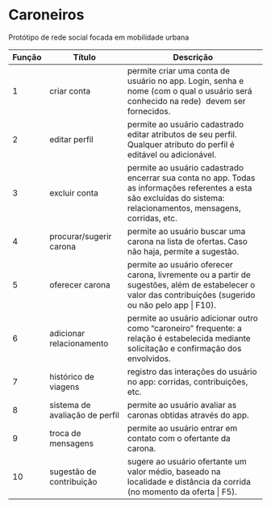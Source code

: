 # Caroneiros
Protótipo de rede social focada em mobilidade urbana

Função | Título | Descrição
-- | -- | --
1 | criar conta | permite criar uma conta de usuário no app. Login, senha e nome (com o qual o usuário será conhecido na rede)  devem ser fornecidos.
2 | editar perfil | permite ao usuário cadastrado editar atributos de seu perfil. Qualquer atributo do perfil é editável ou adicionável.
3 | excluir conta | permite ao usuário cadastrado encerrar sua conta no app. Todas as informações referentes a esta são excluídas do sistema: relacionamentos, mensagens, corridas, etc.
4 | procurar/sugerir  carona | permite ao usuário buscar uma carona na lista de ofertas. Caso não haja, permite a sugestão.
5 | oferecer carona | permite ao usuário oferecer carona, livremente ou a partir de sugestões, além de estabelecer o valor das contribuições (sugerido ou não pelo app \| F10).
6 | adicionar relacionamento | permite ao usuário adicionar outro como “caroneiro” frequente: a relação é estabelecida mediante solicitação e confirmação dos envolvidos.
7 | histórico de viagens | registro das interações do usuário no app: corridas, contribuições, etc.
8 | sistema de avaliação de perfil | permite ao usuário avaliar as caronas obtidas através do app.
9 | troca de mensagens | permite ao usuário entrar em contato com o ofertante da carona.
10 | sugestão de contribuição | sugere ao usuário ofertante um valor médio, baseado na localidade e distância da corrida (no momento da oferta \| F5).
